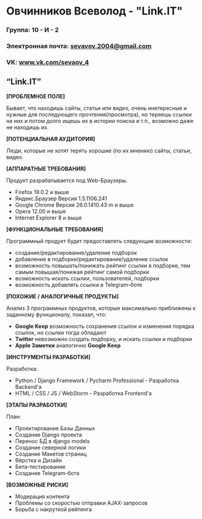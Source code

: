 # Овчинников Всеволод - "Link.IT"

### Группа: 10 - И - 2
### Электронная почта: sevavov.2004@gmail.com
### VK: www.vk.com/sevaov_4



## “Link.IT”

**[ПРОБЛЕМНОЕ ПОЛЕ]**

Бывает, что находишь сайты, статьи или видео, очень инетересные и нужные для последующего прочтения(просмотра), но теряешь ссылки на них и потом долго ищешь их в истории поиска и т.п., возможно даже не находишь их.

**[ПОТЕНЦИАЛЬНАЯ АУДИТОРИЯ]**

Люди, которые не хотят терять хорошие (по их мнению) сайты, статьи, видео.

**[АППАРАТНЫЕ ТРЕБОВАНИЯ]**

Продукт разрабатывается под Web-Браузеры.
* Firefox 19.0.2 и выше
* Яндекс.Браузер Версия 1.5.1106.241
* Google Chrome Версия 26.0.1410.43 m и выше
* Opera 12.00 и выше
* Internet Explorer 8 и выше

**[ФУНКЦИОНАЛЬНЫЕ ТРЕБОВАНИЯ]**

Программный продукт будет предоставлять следующие возможности:
* создание/редактирование/удаление подборок
* добавление в подборки/редактирование/удаление ссылок
* возможность повышать/понижать рейтинг ссылки в подборке, тем самым повышая/понижая рейтинг самой подборки
* возможность искать ссылки, пользователей, подборки
* возможность добавлять ссылки в Telegram-боте

**[ПОХОЖИЕ / АНАЛОГИЧНЫЕ ПРОДУКТЫ]**

Анализ 3 программных продуктов, которые максимально приближены к заданному функционалу, показал, что:

* **Google Keep** возможность сохранения ссылок и изменения порядка ссылок, но ссылки тогда обладают 
* **Twitter** невозможно создать подборку, и искать ссылки и подборки
* **Apple Заметки** аналогично **Google Keep**

**[ИНСТРУМЕНТЫ РАЗРАБОТКИ]**

Разработка:
* Python / Django Framework / Pycharm Professional - Разработка Backend'a
* HTML / CSS / JS / WebStorm - Разработка Frontend'a

**[ЭТАПЫ РАЗРАБОТКИ]**

План:
* Проектирование Базы Данных
* Создание Django проекта
* Перенос БД в django models
* Создание северной логики
* Создание Макетов страниц
* Вёрстка и Дизайн
* Бета-тестирование
* Создание Telegram-бота

**[ВОЗМОЖНЫЕ РИСКИ]**

* Модерация контента
* Проблемы со скоростью отправки AJAX-запросов
* Борьба с накруткой рейтинга
